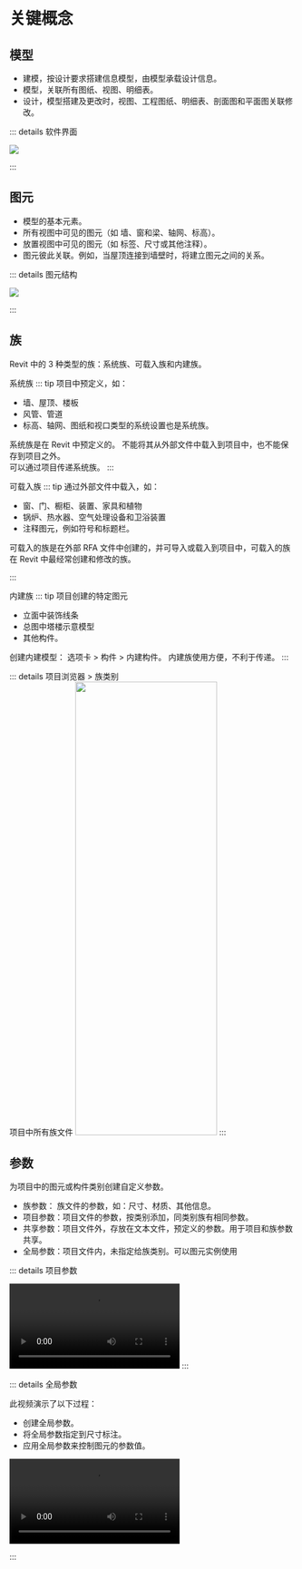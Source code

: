 # 关键概念

## 模型
- 建模，按设计要求搭建信息模型，由模型承载设计信息。
- 模型，关联所有图纸、视图、明细表。
- 设计，模型搭建及更改时，视图、工程图纸、明细表、剖面图和平面图关联修改。

::: details 软件界面

<img  src ="/Modeling.png"/>

::: 


## 图元
- 模型的基本元素。
- 所有视图中可见的图元（如 墙、窗和梁、轴网、标高）。
- 放置视图中可见的图元（如 标签、尺寸或其他注释）。
- 图元彼此关联。例如，当屋顶连接到墙壁时，将建立图元之间的关系。

::: details 图元结构

<img  src ="/Elements.png"/>

::: 

## 族

Revit 中的 3 种类型的族：系统族、可载入族和内建族。

系统族
::: tip 项目中预定义，如：
- 墙、屋顶、楼板
- 风管、管道
- 标高、轴网、图纸和视口类型的系统设置也是系统族。

系统族是在 Revit 中预定义的。 不能将其从外部文件中载入到项目中，也不能保存到项目之外。  
可以通过项目传递系统族。
::: 

可载入族
::: tip 通过外部文件中载入，如：  
- 窗、门、橱柜、装置、家具和植物
- 锅炉、热水器、空气处理设备和卫浴装置
- 注释图元，例如符号和标题栏。

可载入的族是在外部 RFA 文件中创建的，并可导入或载入到项目中，可载入的族在 Revit 中最经常创建和修改的族。

::: 

内建族
::: tip 项目创建的特定图元

- 立面中装饰线条
- 总图中塔楼示意模型
- 其他构件。

 创建内建模型： 选项卡 > 构件 > 内建构件。
 内建族使用方便，不利于传递。
::: 




::: details 项目浏览器 > 族类别    
项目中所有族文件
<img width = '250' height ='800' src ="/Families.png"/>
::: 


## 参数
 为项目中的图元或构件类别创建自定义参数。
- 族参数：  族文件的参数，如：尺寸、材质、其他信息。
- 项目参数：项目文件的参数，按类别添加，同类别族有相同参数。
- 共享参数：项目文件外，存放在文本文件，预定义的参数。用于项目和族参数共享。
- 全局参数：项目文件内，未指定给族类别。可以图元实例使用


::: details 项目参数

<video src ="https://help.autodesk.com/videos/o5d3ZmczqngYrDc7GVCMlg2ikIIa02AK/video.mp4" controls="controls" > </video>
::: 

::: details 全局参数

此视频演示了以下过程：

- 创建全局参数。
- 将全局参数指定到尺寸标注。
- 应用全局参数来控制图元的参数值。


<video src ="https://help.autodesk.com/videos/ttNm92MzE6-Xf2CiKv3aSYKwk9pvlXGo/video.mp4" controls="controls" > </video>

:::


